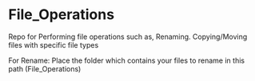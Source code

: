 # File_Operations
Repo for Performing file operations such as, Renaming. Copying/Moving files with specific file types

For Rename:
Place the folder which contains your files to rename in this path (File_Operations)